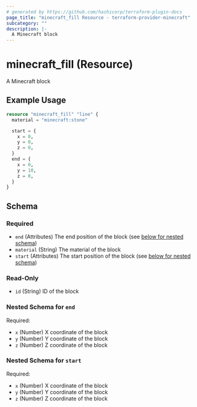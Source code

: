 ```yaml
---
# generated by https://github.com/hashicorp/terraform-plugin-docs
page_title: "minecraft_fill Resource - terraform-provider-minecraft"
subcategory: ""
description: |-
  A Minecraft block
---
```


# minecraft_fill (Resource)

A Minecraft block

## Example Usage

```terraform
resource "minecraft_fill" "line" {
  material = "minecraft:stone"

  start = {
    x = 0,
    y = 0,
    z = 0,
  }
  end = {
    x = 0,
    y = 10,
    z = 0,
  }
}
```

<!-- schema generated by tfplugindocs -->
## Schema

### Required

- `end` (Attributes) The end position of the block (see [below for nested schema](#nestedatt--end))
- `material` (String) The material of the block
- `start` (Attributes) The start position of the block (see [below for nested schema](#nestedatt--start))

### Read-Only

- `id` (String) ID of the block

<a id="nestedatt--end"></a>
### Nested Schema for `end`

Required:

- `x` (Number) X coordinate of the block
- `y` (Number) Y coordinate of the block
- `z` (Number) Z coordinate of the block


<a id="nestedatt--start"></a>
### Nested Schema for `start`

Required:

- `x` (Number) X coordinate of the block
- `y` (Number) Y coordinate of the block
- `z` (Number) Z coordinate of the block


